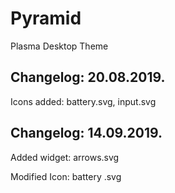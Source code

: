 # Pyramid
Plasma Desktop Theme

Changelog: 20.08.2019.
---------------------

Icons added: battery.svg, input.svg

Changelog: 14.09.2019.
---------------------

Added widget: arrows.svg

Modified Icon: battery .svg
